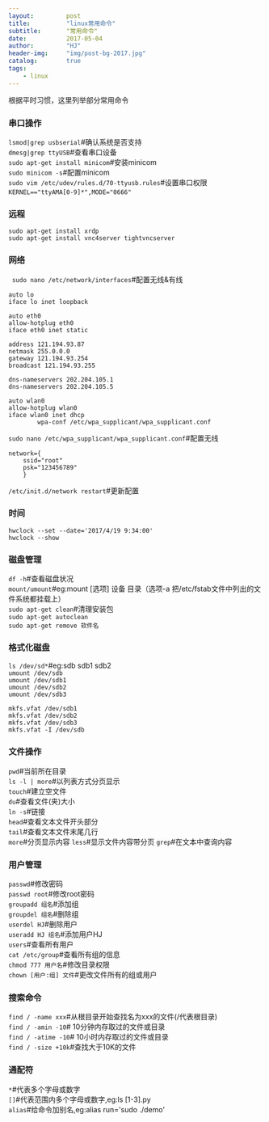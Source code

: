 ```yaml
---
layout:         post
title:          "linux常用命令"
subtitle:       "常用命令"
date:           2017-05-04
author:         "HJ"
header-img:     "img/post-bg-2017.jpg"
catalog:        true
tags:
    - linux
---
```


根据平时习惯，这里列举部分常用命令

### 串口操作

`lsmod|grep usbserial`#确认系统是否支持  
`dmesg|grep ttyUSB`#查看串口设备           
`sudo apt-get install minicom`#安装minicom   
`sudo minicom -s`#配置minicom       
`sudo vim /etc/udev/rules.d/70-ttyusb.rules`#设置串口权限      
`KERNEL=="ttyAMA[0-9]*",MODE="0666"`
    
### 远程

`sudo apt-get install xrdp`    
`sudo apt-get install vnc4server tightvncserver`

### 网络

` sudo nano /etc/network/interfaces`#配置无线&有线

```
auto lo    
iface lo inet loopback    

auto eth0    
allow-hotplug eth0    
iface eth0 inet static    

address 121.194.93.87    
netmask 255.0.0.0     
gateway 121.194.93.254    
broadcast 121.194.93.255    

dns-nameservers 202.204.105.1    
dns-nameservers 202.204.105.5    

auto wlan0    
allow-hotplug wlan0    
iface wlan0 inet dhcp    
        wpa-conf /etc/wpa_supplicant/wpa_supplicant.conf    
```

`sudo nano /etc/wpa_supplicant/wpa_supplicant.conf`#配置无线    

```
network={    
    ssid="root"    
    psk="123456789"
    }
```

`/etc/init.d/network restart`#更新配置

### 时间

`hwclock --set --date='2017/4/19 9:34:00'`      
`hwclock --show`

### 磁盘管理

`df -h`#查看磁盘状况    
`mount/umount`#eg:mount [选项] 设备 目录（选项-a 把/etc/fstab文件中列出的文件系统都挂载上）    
`sudo apt-get clean`#清理安装包    
`sudo apt-get autoclean`    
`sudo apt-get remove 软件名`
    
### 格式化磁盘
 
`ls /dev/sd*`#eg:sdb sdb1 sdb2    
`umount /dev/sdb`    
`umount /dev/sdb1`    
`umount /dev/sdb2`    
`umount /dev/sdb3`    

`mkfs.vfat /dev/sdb1`    
`mkfs.vfat /dev/sdb2`    
`mkfs.vfat /dev/sdb3`    
`mkfs.vfat -I /dev/sdb`     

### 文件操作

`pwd`#当前所在目录    
`ls -l | more`#以列表方式分页显示    
`touch`#建立空文件    
`du`#查看文件(夹)大小    
`ln -s`#链接    
`head`#查看文本文件开头部分    
`tail`#查看文本文件末尾几行   
`more`#分页显示内容
`less`#显示文件内容带分页
`grep`#在文本中查询内容


### 用户管理

`passwd`#修改密码    
`passwd root`#修改root密码    
`groupadd 组名`#添加组   
`groupdel 组名`#删除组   
`userdel HJ`#删除用户    
`useradd HJ 组名`#添加用户HJ    
`users`#查看所有用户  
`cat /etc/group`#查看所有组的信息   
`chmod 777 用户名`#修改目录权限  
`chown [用户:组] 文件`#更改文件所有的组或用户   

### 搜索命令

`find / -name xxx`#从根目录开始查找名为xxx的文件(/代表根目录)     
`find / -amin -10`# 10分钟内存取过的文件或目录      
`find / -atime -10`# 10小时内存取过的文件或目录          
`find / -size +10k`#查找大于10K的文件      

### 通配符

`*`#代表多个字母或数字   
`[]`#代表范围内多个字母或数字,eg:ls [1-3].py    
`alias`#给命令加别名,eg:alias run='sudo ./demo'

